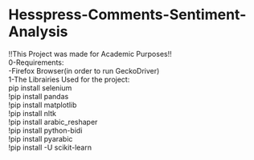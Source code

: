 # Hesspress-Comments-Sentiment-Analysis
!!This Project was made for Academic Purposes!!
<br>
0-Requirements:
<br>
-Firefox Browser(in order to run GeckoDriver)
<br>
1-The Librairies Used for the project:
<br>
pip install selenium
<br>
!pip install pandas
<br>
!pip install matplotlib
<br>
!pip install nltk
<br>
!pip install arabic_reshaper
<br>
!pip install python-bidi
<br>
!pip install pyarabic
<br>
!pip install -U scikit-learn
